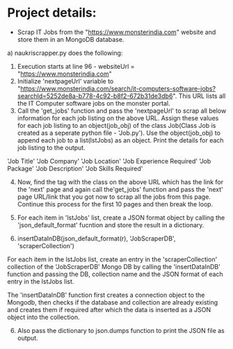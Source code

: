 # Project details:

- Scrap IT Jobs from the "https://www.monsterindia.com" website and store them in an MongoDB database.

a) naukriscrapper.py does the following:

1) Execution starts at line 96 - websiteUrl = "https://www.monsterindia.com"
2) Initialize 'nextpageUrl' variable to "https://www.monsterindia.com/search/it-computers-software-jobs?searchId=5252de8a-b778-4c92-b8f2-672b31de3db6". This URL lists all the IT Computer software jobs on the monster portal.
3) Call the 'get_jobs' function and pass the 'nextpageUrl' to scrap all below information for each job listing on the above URL. Assign these values for each job listing to an object(job_obj) of the class Job(Class Job is created as a seperate python file - 'Job.py'). Use the object(job_obj) to append each job to a list(lstJobs) as an object. Print the details for each job listing to the output.

'Job Title'
'Job Company'
'Job Location'
'Job Experience Required'
'Job Package' 
'Job Description'
'Job Skills Required'

4) Now, find the tag with the class on the above URL which has the link for the 'next' page and again call the'get_jobs' function and pass the 'next' page URL/link that you got now to scrap all the jobs from this page. Continue this process for the first 10 pages and then break the loop.

5) For each item in 'lstJobs' list, create a JSON format object by calling the 'json_default_format' fucntion and store the result in a dictionary.

6) insertDataInDB(json_default_format(r), 'JobScraperDB', 'scraperCollection')

For each item in the lstJobs list, create an entry in the 'scraperCollection' collection of the 'JobScraperDB' Mongo DB by calling the 'insertDataInDB' function and passing the DB, collection name and the JSON format of each entry in the lstJobs list.

The  'insertDataInDB' function first creates a connection object to the Mongodb, then checks if the database and collection are already existing and creates them if required after which the data is inserted as a JSON object into the collection.



6) Also pass the dictionary to json.dumps function to print the JSON file as output.
